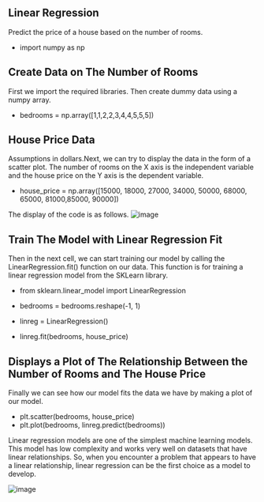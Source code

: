 ## Linear Regression
Predict the price of a house based on the number of rooms.

- import numpy as np
 
## Create Data on The Number of Rooms
First we import the required libraries. Then create dummy data using a numpy array.

- bedrooms = np.array([1,1,2,2,3,4,4,5,5,5])
 
## House Price Data
Assumptions in dollars.Next, we can try to display the data in the form of a scatter plot. The number of rooms on the X axis is the independent variable and the house price on the Y axis is the dependent variable. 

- house_price = np.array([15000, 18000, 27000, 34000, 50000, 68000, 65000, 81000,85000, 90000])

The display of the code is as follows.
![image](https://github.com/diantyapitaloka/Sklearn-Linearregression/assets/147487436/e238c50e-0f5e-4f3e-9ce4-0bd3c763dcb4)

## Train The Model with Linear Regression Fit
Then in the next cell, we can start training our model by calling the LinearRegression.fit() function on our data. This function is for training a linear regression model from the SKLearn library.
- from sklearn.linear_model import LinearRegression

- bedrooms = bedrooms.reshape(-1, 1)
- linreg = LinearRegression()
- linreg.fit(bedrooms, house_price)

## Displays a Plot of The Relationship Between the Number of Rooms and The House Price
Finally we can see how our model fits the data we have by making a plot of our model.
- plt.scatter(bedrooms, house_price)
- plt.plot(bedrooms, linreg.predict(bedrooms))

Linear regression models are one of the simplest machine learning models. This model has low complexity and works very well on datasets that have linear relationships. So, when you encounter a problem that appears to have a linear relationship, linear regression can be the first choice as a model to develop.

![image](https://github.com/diantyapitaloka/Sklearn-Linearregression/assets/147487436/5822b1a3-2220-4072-89f4-c723caf4b563)

